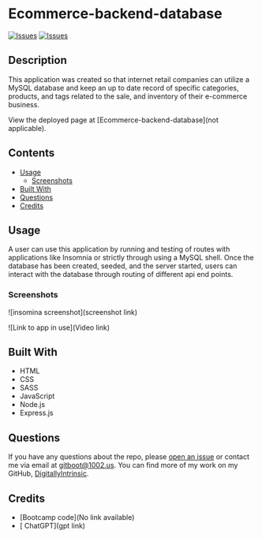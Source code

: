# Ecommerce-backend-database
[![Issues](https://img.shields.io/github/issues/DigitallyIntrinsic/ecommerce)](https://github.com/DigitallyIntrinsic/ecommerce/issues) [![Issues](https://img.shields.io/github/contributors/DigitallyIntrinsic/ecommerce)](https://github.com/DigitallyIntrinsic/ecommerce/graphs/contributors) 
## Description
This application was created so that internet retail companies can utilize a MySQL database and keep an up to date record of specific categories, products, and tags related to the sale, and inventory of their e-commerce business.
          
View the deployed page at [Ecommerce-backend-database](not applicable).
## Contents
* [Usage](#usage)
   * [Screenshots](#screenshots)
* [Built With](#built-with)
* [Questions](#questions)
* [Credits](#credits)

## Usage
A user can use this application by running and testing of routes with applications like Insomnia or strictly through using a MySQL shell. Once the database has been created, seeded, and the server started, users can interact with the database through routing of different api end points. 
  
### Screenshots
![insomina screenshot](screenshot link)

![Link to app in use](Video link)


## Built With

* HTML
* CSS
* SASS
* JavaScript
* Node.js
* Express.js
  
## Questions
If you have any questions about the repo, please [open an issue](https://github.com/DigitallyIntrinsic/ecommerce/issues) or contact me via email at gitboot@1002.us. You can find more of my work on my GitHub, [DigitallyIntrinsic](https://github.com/DigitallyIntrinsic/).
  
## Credits
* [Bootcamp code](No link available)
* [ ChatGPT](gpt link)

  
